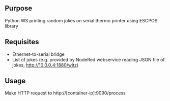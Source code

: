 ## Purpose
Python WS printing random jokes on serial thermo printer using ESCPOS library

## Requisites
* Ethernet-to-serial bridge
* List of jokes (e.g. provided by NodeRed webservice reading JSON file of jokes, http://10.0.0.4:1880/witz)

## Usage
Make HTTP request to http://[container-ip]:9090/process
